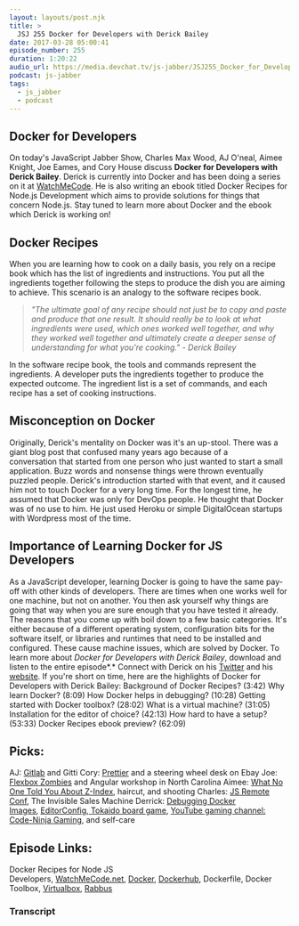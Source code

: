 ```yaml
---
layout: layouts/post.njk
title: >
  JSJ 255 Docker for Developers with Derick Bailey
date: 2017-03-28 05:00:41
episode_number: 255
duration: 1:20:22
audio_url: https://media.devchat.tv/js-jabber/JSJ255_Docker_for_Developers_with_Derick_Bailey.mp3
podcast: js-jabber
tags:
  - js_jabber
  - podcast
---
```


## Docker for Developers

On today's JavaScript Jabber Show, Charles Max Wood, AJ O'neal, Aimee Knight, Joe Eames, and Cory House discuss **Docker for Developers with Derick Bailey**. Derick is currently into Docker and has been doing a series on it at [WatchMeCode](https://sub.watchmecode.net/). He is also writing an ebook titled Docker Recipes for Node.js Development which aims to provide solutions for things that concern Node.js. Stay tuned to learn more about Docker and the ebook which Derick&nbsp;is working on!

## Docker Recipes

When you are learning how to cook on a daily basis, you rely on a recipe book which has the list of ingredients and instructions. You put all the ingredients together following the steps to produce the dish you are aiming to achieve. This scenario is an analogy to the software recipes book.

> _"The ultimate goal of any recipe should not just be to copy and paste and produce that one result. It should really be to look at what ingredients were used, which ones worked well together, and why they worked well together and ultimately create a deeper sense of understanding for what you're cooking." - Derick Bailey_

In the software recipe book, the tools and commands represent the ingredients. A developer puts the ingredients together to produce the expected outcome. The ingredient list is a set of commands, and each recipe has a set of cooking instructions.

## Misconception on Docker

Originally, Derick's mentality on Docker was it's an up-stool. There was a giant blog post that confused many years ago because of a conversation&nbsp;that started from one person who just wanted to start a small application. Buzz words and nonsense things were thrown eventually puzzled people. Derick's introduction started with that event, and it caused him not to touch Docker for a very long time. For the longest time, he assumed that Docker was only for DevOps people. He thought that Docker was of no use to him. He just used Heroku or simple DigitalOcean startups with Wordpress most of the time.

## Importance of Learning Docker for JS Developers

As a JavaScript developer, learning Docker is going to have the same pay-off with other kinds of developers. There are times when one works well for one machine, but not on another. You then ask yourself why things are going that way when you are sure enough that you have tested it already. The reasons that you come up with boil down to a few basic categories. It's either because of a different operating system, configuration bits for the software itself, or libraries and runtimes that need to be installed and configured. These cause machine issues, which are solved by Docker. To learn more about _Docker for Developers&nbsp;with Derick Bailey_, download and listen to&nbsp;the entire episode*.* Connect with Derick on his&nbsp;[Twitter](https://twitter.com/derickbailey?lang=en)&nbsp;and his [website](https://derickbailey.com/about/). If you're short on time, here are the highlights of Docker for Developers with Derick Bailey: Background of Docker Recipes? (3:42) Why learn Docker? (8:09) How Docker helps in debugging? (10:28) Getting started with Docker toolbox? (28:02) What is a virtual machine? (31:05) Installation for the&nbsp;editor of choice? (42:13) How hard to have a setup? (53:33) Docker Recipes&nbsp;ebook preview? (62:09)

## Picks:

AJ: [Gitlab](https://about.gitlab.com/)&nbsp;and Gitti Cory: [Prettier](https://marketplace.visualstudio.com/items?itemName=esbenp.prettier-vscode)&nbsp;and a steering wheel desk on Ebay Joe: [Flexbox Zombies](http://flexboxzombies.com/p/flexbox-zombies)&nbsp;and Angular workshop in North Carolina Aimee: [What No One Told You About Z-Index](https://philipwalton.com/articles/what-no-one-told-you-about-z-index/), haircut, and shooting Charles: [JS Remote Conf](https://devchat.tv/conferences/js-remote-conf-2017), The Invisible Sales Machine Derrick:&nbsp;[Debugging Docker Images](https://sub.watchmecode.net/debugging-docker-images),&nbsp;[EditorConfig](http://editorconfig.org/),[&nbsp;Tokaido board game](https://www.amazon.com/Passport-Game-Studios-FNF001-Tokaido/dp/B00ADNLT8G/), [YouTube gaming channel: Code-Ninja Gaming](https://www.youtube.com/channel/UC7BrMgs_sQAqAuWUwMalr9A), and self-care

## Episode Links:

Docker Recipes for Node JS Developers,&nbsp;[WatchMeCode.net](https://sub.watchmecode.net/),&nbsp;[Docker](http://docker.com),&nbsp;[Dockerhub](https://hub.docker.com/),&nbsp;Dockerfile,&nbsp;Docker Toolbox,&nbsp;[Virtualbox](https://www.virtualbox.org/),&nbsp;[Rabbus](https://github.com/derickbailey/rabbus)

### Transcript
